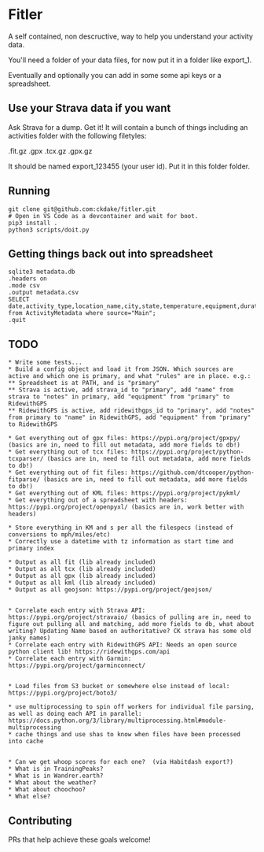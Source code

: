 # Fitler

A self contained, non descructive, way to help you understand your activity data.

You'll need a folder of your data files, for now put it in a folder like export_1.

Eventually and optionally you can add in some some api keys or a spreadsheet.

## Use your Strava data if you want

Ask Strava for a dump. Get it! It will contain a bunch of things including
an activities folder with the following filetyles:

.fit.gz
.gpx
.tcx.gz
.gpx.gz

It should be named export_123455 (your user id). Put it in this folder folder.

## Running

    git clone git@github.com:ckdake/fitler.git
    # Open in VS Code as a devcontainer and wait for boot.
    pip3 install .
    python3 scripts/doit.py

## Getting things back out into spreadsheet

    sqlite3 metadata.db
    .headers on
    .mode csv
    .output metadata.csv
    SELECT date,activity_type,location_name,city,state,temperature,equipment,duration_hms,max_speed,avg_heart_rate,max_heart_rate,calories,max_elevation,total_elevation_gain,with_names,avg_cadence,strava_id,garmin_id,ridewithgps_id,notes from ActivityMetadata where source="Main";
    .quit

## TODO

    * Write some tests...
    * Build a config object and load it from JSON. Which sources are active and which one is primary, and what "rules" are in place. e.g.:
    ** Spreadsheet is at PATH, and is "primary"
    ** Strava is active, add strava_id to "primary", add "name" from strava to "notes" in primary, add "equipment" from "primary" to RidewithGPS
    ** RidewithGPS is active, add ridewithgps_id to "primary", add "notes" from primary to "name" in RidewithGPS, add "equipment" from "primary" to RidewithGPS

    * Get everything out of gpx files: https://pypi.org/project/gpxpy/  (basics are in, need to fill out metadata, add more fields to db!)
    * Get everything out of tcx files: https://pypi.org/project/python-tcxparser/ (basics are in, need to fill out metadata, add more fields to db!) 
    * Get everything out of fit files: https://github.com/dtcooper/python-fitparse/ (basics are in, need to fill out metadata, add more fields to db!)
    * Get everything out of KML files: https://pypi.org/project/pykml/
    * Get everything out of a spreadsheet with headers: https://pypi.org/project/openpyxl/ (basics are in, work better with headers)

    * Store everything in KM and s per all the filespecs (instead of conversions to mph/miles/etc)
    * Correctly use a datetime with tz information as start time and primary index

    * Output as all fit (lib already included)
    * Output as all tcx (lib already included)
    * Output as all gpx (lib already included)
    * Output as all kml (lib already included)
    * Output as all geojson: https://pypi.org/project/geojson/ 


    * Correlate each entry with Strava API: https://pypi.org/project/stravaio/ (basics of pulling are in, need to figure out pulling all and matching, add more fields to db, what about writing? Updating Name based on authoritative? CK strava has some old janky names)
    * Correlate each entry with RidewithGPS API: Needs an open source python client lib! https://ridewithgps.com/api
    * Correlate each entry with Garmin: https://pypi.org/project/garminconnect/ 


    * Load files from S3 bucket or somewhere else instead of local: https://pypi.org/project/boto3/ 

    * use multiprocessing to spin off workers for individual file parsing, as well as doing each API in parallel: https://docs.python.org/3/library/multiprocessing.html#module-multiprocessing 
    * cache things and use shas to know when files have been processed into cache


    * Can we get whoop scores for each one?  (via Habitdash export?)
    * What is in TrainingPeaks?
    * What is in Wandrer.earth?
    * What about the weather?
    * What about choochoo?
    * What else?

## Contributing

PRs that help achieve these goals welcome!  

